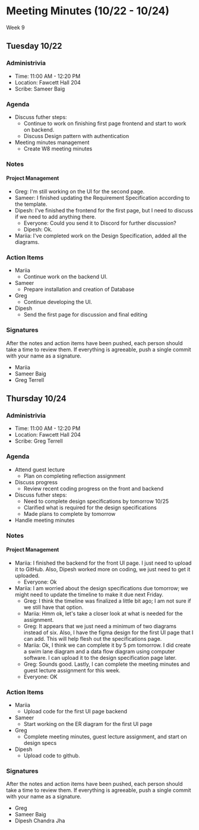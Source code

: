 # Meeting Minutes (10/22 - 10/24)
Week 9

##  Tuesday 10/22

### Administrivia
* Time: 11:00 AM - 12:20 PM
* Location: Fawcett Hall 204
* Scribe: Sameer Baig

### Agenda
* Discuss futher steps:
  * Continue to work on finishing first page frontend and start to work on backend.
  * Discuss Design pattern with authentication
* Meeting minutes management
  * Create W8 meeting minutes

### Notes
#### Project Management
* Greg: I'm still working on the UI for the second page.
* Sameer: I finished updating the Requirement Specification according to the template.
* Dipesh: I've finished the frontend for the first page, but I need to discuss if we need to add anything there.
  * Everyone: Could you send it to Discord for further discussion?
  * Dipesh: Ok.
* Mariia: I've completed work on the Design Specification, added all the diagrams.
    
### Action Items
* Mariia
  * Continue work on the backend UI.
* Sameer
  * Prepare installation and creation of Database
* Greg
  * Continue developing the UI.
* Dipesh
  * Send the first page for discussion and final editing    
### Signatures
After the notes and action items have been pushed, each person should take a time to review them. If everything is agreeable, push a single commit with your name as a signature. 
* Mariia
* Sameer Baig
* Greg Terrell

##  Thursday 10/24

### Administrivia
* Time: 11:00 AM - 12:20 PM
* Location: Fawcett Hall 204
* Scribe: Greg Terrell

### Agenda
* Attend guest lecture
  * Plan on completing reflection assignment
* Discuss progress
  * Review recent coding progress on the front and backend
* Discuss futher steps:
  * Need to complete design specifications by tomorrow 10/25
  * Clarified what is required for the design specifications
  * Made plans to complete by tomorrow
* Handle meeting minutes


### Notes
#### Project Management
* Mariia: I finished the backend for the front UI page. I just need to upload it to GitHub. Also, Dipesh worked more on coding, we just need to get it uploaded.
  * Everyone: Ok
* Mariia: I am worried about the design specifications due tomorrow; we might need to update the timeline to make it due next Friday.
  * Greg: I think the timeline was finalized a little bit ago; I am not sure if we still have that option.
  * Mariia: Hmm ok, let's take a closer look at what is needed for the assignment.
  * Greg: It appears that we just need a minimum of two diagrams instead of six. Also, I have the figma design for the first UI page that I can add. This will help flesh out the specifications page.
  * Mariia: Ok, I think we can complete it by 5 pm tomorrow. I did create a swim lane diagram and a data flow diagram using computer software. I can upload it to the design specification page later.
  * Greg: Sounds good. Lastly, I can complete the meeting minutes and guest lecture assignment for this week.
  * Everyone: OK
### Action Items
* Mariia
  * Upload code for the first UI page backend
* Sameer
  * Start working on the ER diagram for the first UI page
* Greg
  * Complete meeting minutes, guest lecture assignment, and start on design specs
* Dipesh
  * Upload code to github.
### Signatures
After the notes and action items have been pushed, each person should take a time to review them. If everything is agreeable, push a single commit with your name as a signature. 
* Greg
* Sameer Baig
* Dipesh Chandra Jha
